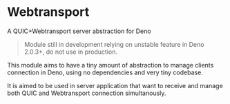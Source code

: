 # Webtransport

A QUIC+Webtransport server abstraction for Deno

> Module still in development relying on unstable feature in Deno 2.0.3+, do not
> use in production.

This module aims to have a tiny amount of abstraction to manage clients
connection in Deno, using no dependencies and very tiny codebase.

It is aimed to be used in server application that want to receive and manage
both QUIC and Webtransport connection simultanously.
